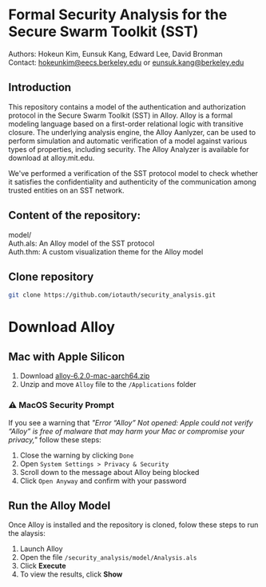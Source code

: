 # Formal Security Analysis for the Secure Swarm Toolkit (SST)

Authors: Hokeun Kim, Eunsuk Kang, Edward Lee, David Bronman    
Contact: hokeunkim@eecs.berkeley.edu or eunsuk.kang@berkeley.edu

## Introduction 

This repository contains a model of the authentication and authorization protocol in the Secure Swarm Toolkit (SST) in Alloy. Alloy is a formal modeling language based on a first-order relational logic with transitive closure. The underlying analysis engine, the Alloy Aanlyzer, can be used to perform simulation and automatic verification of a model against various types of properties, including security. The Alloy Analyzer is available for download at alloy.mit.edu.

We've performed a verification of the SST protocol model to check whether it satisfies the confidentiality and authenticity of the communication among trusted entities on an SST network.

## Content of the repository:

model/   
  Auth.als: An Alloy model of the SST protocol   
  Auth.thm: A custom visualization theme for the Alloy model   



## Clone repository

```bash
git clone https://github.com/iotauth/security_analysis.git
```


# Download Alloy

## Mac with Apple Silicon
1. Download [alloy-6.2.0-mac-aarch64.zip](https://github.com/AlloyTools/org.alloytools.alloy/releases/download/v6.2.0/alloy-6.2.0-mac-aarch64.zip)
2. Unzip and move `Alloy` file to the `/Applications` folder

### ⚠️ MacOS Security Prompt

If you see a warning that *"Error “Alloy” Not opened: Apple could not verify “Alloy” is free of malware that may harm your Mac or compromise your privacy,"* follow these steps:

1. Close the warning by clicking `Done`
2. Open `System Settings > Privacy & Security`
3. Scroll down to the message about Alloy being blocked
4. Click `Open Anyway` and confirm with your password



## Run the Alloy Model

Once Alloy is installed and the repository is cloned, folow these steps to run the alaysis:

1. Launch Alloy
2. Open the file `/security_analysis/model/Analysis.als`
3. Click **Execute**
4. To view the results, click **Show**


  
  
  
  
